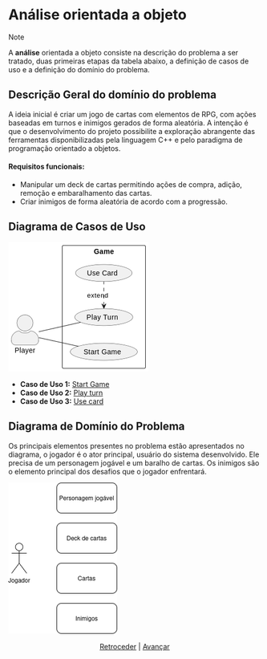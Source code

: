 # Análise orientada a objeto
> [!NOTE]
> A **análise** orientada a objeto consiste na descrição do problema a ser tratado, duas primeiras etapas da tabela abaixo, a definição de casos de uso e a definição do domínio do problema.

## Descrição Geral do domínio do problema

A ideia inicial é criar um jogo de cartas com elementos de RPG, com ações baseadas em turnos e inimigos gerados de forma aleatória. 
A intenção é que o desenvolvimento do projeto possibilite a exploração abrangente das ferramentas disponibilizadas pela linguagem C++ e pelo paradigma de programação orientado a objetos.

#### Requisitos funcionais:
- Manipular um deck de cartas permitindo ações de compra, adição, remoção e embaralhamento das cartas.
- Criar inimigos de forma aleatória de acordo com a progressão.

## Diagrama de Casos de Uso

<img src="img/use-case-diagram.png">

- **Caso de Uso 1:** [Start Game](./UML/Caso%20de%20Uso%201.md)
- **Caso de Uso 2:** [Play turn](./UML/Caso%20de%20Uso%202.md)
- **Caso de Uso 3:** [Use card](./UML/Caso%20de%20Uso%203.md)

## Diagrama de Domínio do Problema

Os principais elementos presentes no problema estão apresentados no diagrama, o jogador é o ator principal, usuário do sistema desenvolvido. Ele precisa de um personagem jogável e um baralho de cartas. Os inimigos são o elemento principal dos desafios que o jogador enfrentará.

<img src="img/problem-domain-diagram.png">

<div align="center">

[Retroceder](README.md) | [Avançar](projeto.md)

</div>
